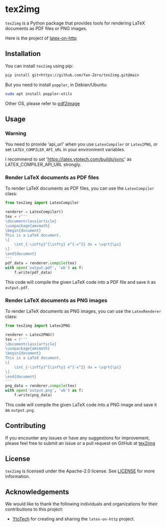 # tex2img

`tex2img` is a Python package that provides tools for rendering LaTeX documents as PDF files or PNG images.

Here is the project of [latex-on-http](https://github.com/YtoTech/latex-on-http)

## Installation

You can install `tex2img` using pip:

```bash
pip install git+https://github.com/Yan-Zero/tex2img.git@main
```

But you need to install `poppler`, in Debian/Ubuntu:

```bash
sudo apt install poppler-utils
```

Other OS, please refer to [pdf2image](https://github.com/Belval/pdf2image#how-to-install)

## Usage

### Warning

You need to provide 'api_url' when you use `LatexCompiler` or `Latex2PNG`, or set `LATEX_COMPILER_API_URL` in your environment variables.

I recommend to set 'https://latex.ytotech.com/builds/sync' as LATEX_COMPILER_API_URL strongly.

### Render LaTeX documents as PDF files

To render LaTeX documents as PDF files, you can use the `LatexCompiler` class:

```python
from tex2img import LatexCompiler

renderer = LatexCompiler()
tex = r'''
\documentclass{article}
\usepackage{amsmath}
\begin{document}
This is a LaTeX document.
\[
    \int_{-\infty}^{\infty} e^{-x^2} dx = \sqrt{\pi}
\]
\end{document}
'''
pdf_data = renderer.compile(tex)
with open('output.pdf', 'wb') as f:
    f.write(pdf_data)
```

This code will compile the given LaTeX code into a PDF file and save it as `output.pdf`.

### Render LaTeX documents as PNG images

To render LaTeX documents as PNG images, you can use the `LatexRenderer` class:

```python
from tex2img import Latex2PNG

renderer = Latex2PNG()
tex = r'''
\documentclass{article}
\usepackage{amsmath}
\begin{document}
This is a LaTeX document.
\[
    \int_{-\infty}^{\infty} e^{-x^2} dx = \sqrt{\pi}
\]
\end{document}
'''
png_data = renderer.compile(tex)
with open('output.png', 'wb') as f:
    f.write(png_data)
```

This code will compile the given LaTeX code into a PNG image and save it as `output.png`.

## Contributing

If you encounter any issues or have any suggestions for improvement,
please feel free to submit an issue or a pull request on GitHub at [tex2img](https://github.com/yan-zero/tex2img)

## License

`tex2img` is licensed under the Apache-2.0 license. See [LICENSE](LICENSE) for more information.

## Acknowledgements

We would like to thank the following individuals and organizations for their contributions to this project:

- [YtoTech](https://github.com/YtoTech) for creating and sharing the `latex-on-http` project.
